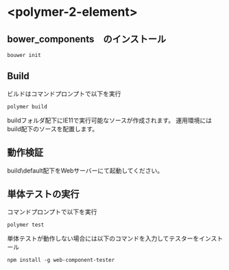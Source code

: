# \<polymer-2-element\>


## bower_components　のインストール

```
bouwer init
```

## Build

ビルドはコマンドプロンプトで以下を実行

```
polymer build
```
buildフォルダ配下にIE11で実行可能なソースが作成されます。
運用環境にはbuild配下のソースを配置します。


## 動作検証

build\default配下をWebサーバーにて起動してください。




## 単体テストの実行

コマンドプロンプトで以下を実行
```
polymer test
```

単体テストが動作しない場合には以下のコマンドを入力してテスターをインストール
```
npm install -g web-component-tester
```

